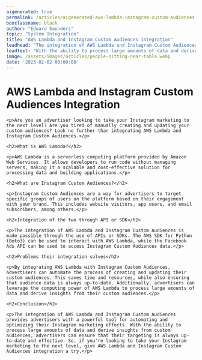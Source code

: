 ```yaml
---
aigenerated: true
permalink: /articles/aigenerated-aws-lambda-instagram-custom-audiences
boxclassname: black
author: "Edward Saunders"
topic: "System Integration"
title: "AWS Lambda and Instagram Custom Audiences Integration"
leadhead: "The integration of AWS Lambda and Instagram Custom Audiences provides advertisers with a powerful tool for automating and optimizing their Instagram marketing efforts"
leadtext: "With the ability to process large amounts of data and derive insights from custom audiences, advertisers can ensure that their targeting is always up-to-date and effective. So, if you're looking to take your Instagram marketing to the next level, give AWS Lambda and Instagram Custom Audiences integration a try."
image: /assets/images/articles/people-sitting-near-table.webp
date: '2023-02-02 00:00:00'
---
```

<div class="arttext">    <h1>AWS Lambda and Instagram Custom Audiences Integration</h1>

    <p>Are you an advertiser looking to take your Instagram marketing to the next level? Are you tired of manually creating and updating your custom audiences? Look no further than integrating AWS Lambda and Instagram Custom Audiences.</p>

    <h2>What is AWS Lambda?</h2>

    <p>AWS Lambda is a serverless computing platform provided by Amazon Web Services. It allows developers to run code without managing servers, making it a scalable and cost-effective solution for processing data and building applications.</p>

    <h2>What are Instagram Custom Audiences?</h2>

    <p>Instagram Custom Audiences are a way for advertisers to target specific groups of users on the platform based on their engagement with your brand. This includes website visitors, app users, and email subscribers, among others.</p>

    <h2>Integration of the two through API or SDK</h2>

    <p>The integration of AWS Lambda and Instagram Custom Audiences is made possible through the use of APIs or SDKs. The AWS SDK for Python (Boto3) can be used to interact with AWS Lambda, while the Facebook Ads API can be used to access Instagram Custom Audiences data.</p>

    <h2>Problems their integration solves</h2>

    <p>By integrating AWS Lambda with Instagram Custom Audiences, advertisers can automate the process of creating and updating their custom audiences. This saves time and resources, while also ensuring that audience data is always up-to-date. Additionally, advertisers can leverage the computing power of AWS Lambda to process large amounts of data and derive insights from their custom audiences.</p>

    <h2>Conclusion</h2>

    <p>The integration of AWS Lambda and Instagram Custom Audiences provides advertisers with a powerful tool for automating and optimizing their Instagram marketing efforts. With the ability to process large amounts of data and derive insights from custom audiences, advertisers can ensure that their targeting is always up-to-date and effective. So, if you're looking to take your Instagram marketing to the next level, give AWS Lambda and Instagram Custom Audiences integration a try.</p>
</div>